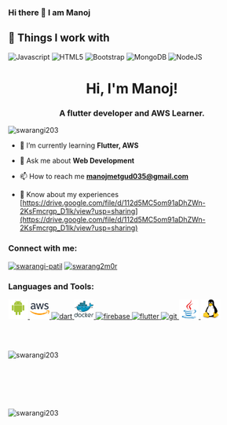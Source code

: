 ### Hi there 👋 I am Manoj

<!-- Here are some ideas to get you started: -->

<!-- - 🔭 I’m currently working on ...
- 🌱 I’m currently learning ...
- 👯 I’m looking to collaborate on ...
- 🤔 I’m looking for help with ...
- 💬 Ask me about ...
- 📫 How to reach me: ...
- 😄 Pronouns: ...
- ⚡ Fun fact: ... -->

<h2>🔧 Things I work with</h2>
<p>

<img alt="Javascript" src="https://img.shields.io/badge/-Javascript-3952b1?style=flat-square&logo=javascript&logoColor=white"/>
<!-- <img alt="Github" src="https://img.shields.io/badge/-Github-7d1061?style=flat-square&logo=github&logoColor=white"/> -->
<img alt="HTML5" src="https://img.shields.io/badge/-HTML5-a6094d?style=flat-square&logo=html5&logoColor=white"/>
<img alt="Bootstrap" src="https://img.shields.io/badge/-Bootstrap-bb0642?style=flat-square&logo=bootstrap&logoColor=white"/>
<img alt="MongoDB" src="https://img.shields.io/badge/-MongoDB-9f3536?style=flat-square&logo=mongodb&logoColor=white"/>
<img alt="NodeJS" src="https://img.shields.io/badge/-NodeJS-55753c?style=flat-square&logo=Node.js&logoColor=white"/>
  
  

<h1 align="center">Hi, I'm Manoj!</h1>
<h3 align="center">A flutter developer and AWS Learner.</h3>

<p align="left"> <img src="https://komarev.com/ghpvc/?username=swarangi203&label=Profile%20views&color=0e75b6&style=flat" alt="swarangi203" /> </p>



- 🌱 I’m currently learning **Flutter, AWS**

- 💬 Ask me about **Web Development**

- 📫 How to reach me **manojmetgud035@gmail.com**

- 📄 Know about my experiences [https://drive.google.com/file/d/112d5MC5om91aDhZWn-2KsFmcrgp_D1lk/view?usp=sharing](https://drive.google.com/file/d/112d5MC5om91aDhZWn-2KsFmcrgp_D1lk/view?usp=sharing)

<h3 align="left">Connect with me:</h3>
<p align="left">
<a href="https://linkedin.com/in/swarangi-patil" target="blank"><img align="center" src="https://raw.githubusercontent.com/rahuldkjain/github-profile-readme-generator/master/src/images/icons/Social/linked-in-alt.svg" alt="swarangi-patil" height="30" width="40" /></a>
<a href="https://auth.geeksforgeeks.org/user/swarang2m0r" target="blank"><img align="center" src="https://raw.githubusercontent.com/rahuldkjain/github-profile-readme-generator/master/src/images/icons/Social/geeks-for-geeks.svg" alt="swarang2m0r" height="30" width="40" /></a>
</p>

<h3 align="left">Languages and Tools:</h3>
<p align="left"> <a href="https://developer.android.com" target="_blank" rel="noreferrer"> <img src="https://raw.githubusercontent.com/devicons/devicon/master/icons/android/android-original-wordmark.svg" alt="android" width="40" height="40"/> </a> <a href="https://aws.amazon.com" target="_blank" rel="noreferrer"> <img src="https://raw.githubusercontent.com/devicons/devicon/master/icons/amazonwebservices/amazonwebservices-original-wordmark.svg" alt="aws" width="40" height="40"/> </a> <a href="https://dart.dev" target="_blank" rel="noreferrer"> <img src="https://www.vectorlogo.zone/logos/dartlang/dartlang-icon.svg" alt="dart" width="40" height="40"/> </a> <a href="https://www.docker.com/" target="_blank" rel="noreferrer"> <img src="https://raw.githubusercontent.com/devicons/devicon/master/icons/docker/docker-original-wordmark.svg" alt="docker" width="40" height="40"/> </a> <a href="https://firebase.google.com/" target="_blank" rel="noreferrer"> <img src="https://www.vectorlogo.zone/logos/firebase/firebase-icon.svg" alt="firebase" width="40" height="40"/> </a> <a href="https://flutter.dev" target="_blank" rel="noreferrer"> <img src="https://www.vectorlogo.zone/logos/flutterio/flutterio-icon.svg" alt="flutter" width="40" height="40"/> </a> <a href="https://git-scm.com/" target="_blank" rel="noreferrer"> <img src="https://www.vectorlogo.zone/logos/git-scm/git-scm-icon.svg" alt="git" width="40" height="40"/> </a> <a href="https://www.java.com" target="_blank" rel="noreferrer"> <img src="https://raw.githubusercontent.com/devicons/devicon/master/icons/java/java-original.svg" alt="java" width="40" height="40"/> </a> <a href="https://www.linux.org/" target="_blank" rel="noreferrer"> <img src="https://raw.githubusercontent.com/devicons/devicon/master/icons/linux/linux-original.svg" alt="linux" width="40" height="40"/> </a> </p>
<br/><br/>
<p><img align="left" src="https://github-readme-stats.vercel.app/api/top-langs?username=swarangi203&show_icons=true&locale=en&layout=compact" alt="swarangi203" /></p><br/><br/>
<br/><br/><br/><br/>
<p>   <p/>
<p>   <p/>
<p>   <p/>
<p><img align="center" src="https://github-readme-streak-stats.herokuapp.com/?user=swarangi203&" alt="swarangi203" /></p>
<br/><br/><br/>
  
  
  
  
  

<!-- <img alt="Angular" src="https://img.shields.io/badge/-Angular-46a2f1?style=flat-square&logo=angular&logoColor=white"/>
<img alt="Vue" src="https://img.shields.io/badge/-Vue-46a2f1?style=flat-square&logo=vue.js&logoColor=white"/>
<img alt="Polymer" src="https://img.shields.io/badge/-Polymer-4392e4?style=flat-square&logo=polymer-project&logoColor=white"/>
<img alt="Webpack" src="https://img.shields.io/badge/-Webpack-4182d8?style=flat-square&logo=webpack&logoColor=white"/>
<img alt="Docker" src="https://img.shields.io/badge/-Docker-3e72cb?style=flat-square&logo=docker&logoColor=white"/>
<img alt="Typescript" src="https://img.shields.io/badge/-Typescript-3c62be?style=flat-square&logo=typescript&logoColor=white"/>
<img alt="Redux" src="https://img.shields.io/badge/-Redux-3742a5?style=flat-square&logo=redux&logoColor=white"/>
<img alt="Sass" src="https://img.shields.io/badge/-Sass-343198?style=flat-square&logo=sass&logoColor=white"/>
<img alt="Git" src="https://img.shields.io/badge/-Git-32218b?style=flat-square&logo=git&logoColor=white"/>
<img alt="AWS" src="https://img.shields.io/badge/-AWS-3f1a80?style=flat-square&logo=amazon-aws&logoColor=white"/>
<img alt="Python" src="https://img.shields.io/badge/-Python-531676?style=flat-square&logo=python&logoColor=white"/>
<img alt="Ruby on Rails" src="https://img.shields.io/badge/-Ruby on Rails-68136b?style=flat-square&logo=ruby-on-rails&logoColor=white"/>
<img alt="npm" src="https://img.shields.io/badge/-npm-910c57?style=flat-square&logo=npm&logoColor=white"/>
<img alt="Jest" src="https://img.shields.io/badge/-Jest-cf0238?style=flat-square&logo=jest&logoColor=white"/>
<img alt="Cypress" src="https://img.shields.io/badge/-Cypress-d70531?style=flat-square&logo=cypress&logoColor=white"/>
<img alt="Jasmine" src="https://img.shields.io/badge/-Jasmine-c41533?style=flat-square&logo=jasmine&logoColor=white"/>
<img alt="Mocha" src="https://img.shields.io/badge/-Mocha-b22534?style=flat-square&logo=mocha&logoColor=white"/>
<img alt="PostgreSQL" src="https://img.shields.io/badge/-PostgreSQL-8d4537?style=flat-square&logo=postgresql&logoColor=white"/>
<img alt="MySQL" src="https://img.shields.io/badge/-MySQL-7a5539?style=flat-square&logo=mysql&logoColor=white"/>
<img alt="Prettier" src="https://img.shields.io/badge/-Prettier-68653a?style=flat-square&logo=prettier&logoColor=white"/> -->
